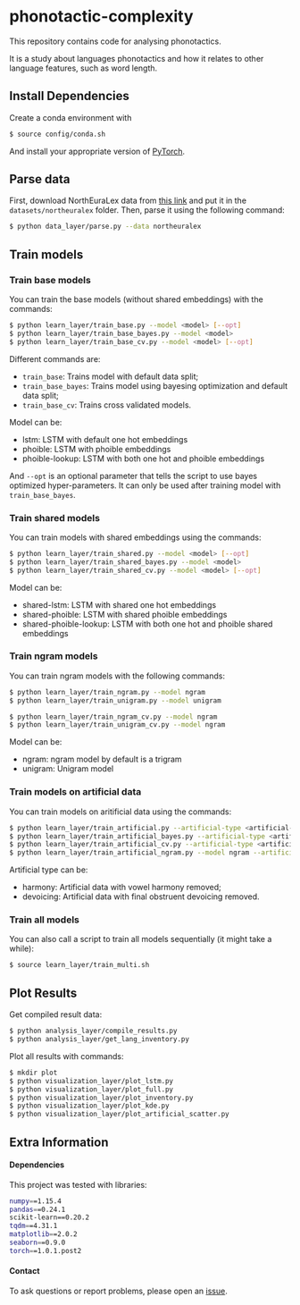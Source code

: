 # phonotactic-complexity

This repository contains code for analysing phonotactics.

It is a study about languages phonotactics and how it relates to other language features, such as word length.

## Install Dependencies

Create a conda environment with
```bash
$ source config/conda.sh
```
And install your appropriate version of [PyTorch](https://pytorch.org/get-started/locally/).

## Parse data

First, download NorthEuraLex data from [this link](http://www.northeuralex.org/) and put it in the `datasets/northeuralex` folder.
Then, parse it using the following command:

```bash
$ python data_layer/parse.py --data northeuralex
```

## Train models

### Train base models

You can train the base models (without shared embeddings) with the commands:

```bash
$ python learn_layer/train_base.py --model <model> [--opt]
$ python learn_layer/train_base_bayes.py --model <model>
$ python learn_layer/train_base_cv.py --model <model> [--opt]
```

Different commands are:
* `train_base`: Trains model with default data split;
* `train_base_bayes`: Trains model using bayesing optimization and default data split;
* `train_base_cv`: Trains cross validated models.

Model can be:
* lstm: LSTM with default one hot embeddings
* phoible: LSTM with phoible embeddings
* phoible-lookup: LSTM with both one hot and phoible embeddings


And `--opt` is an optional parameter that tells the script to use bayes optimized hyper-parameters. It can only be used after training model with `train_base_bayes`.

### Train shared models

You can train models with shared embeddings using the commands:
```bash
$ python learn_layer/train_shared.py --model <model> [--opt]
$ python learn_layer/train_shared_bayes.py --model <model>
$ python learn_layer/train_shared_cv.py --model <model> [--opt]
```

Model can be:
* shared-lstm: LSTM with shared one hot embeddings
* shared-phoible: LSTM with shared phoible embeddings
* shared-phoible-lookup: LSTM with both one hot and phoible shared embeddings


### Train ngram models

You can train ngram models with the following commands:
```bash
$ python learn_layer/train_ngram.py --model ngram
$ python learn_layer/train_unigram.py --model unigram

$ python learn_layer/train_ngram_cv.py --model ngram
$ python learn_layer/train_unigram_cv.py --model ngram
```

Model can be:
* ngram: ngram model by default is a trigram
* unigram: Unigram model


### Train models on artificial data

You can train models on aritificial data using the commands:
```bash
$ python learn_layer/train_artificial.py --artificial-type <artificial-type>
$ python learn_layer/train_artificial_bayes.py --artificial-type <artificial-type>
$ python learn_layer/train_artificial_cv.py --artificial-type <artificial-type>
$ python learn_layer/train_artificial_ngram.py --model ngram --artificial-type <artificial-type>
```

Artificial type can be:
* harmony: Artificial data with vowel harmony removed;
* devoicing: Artificial data with final obstruent devoicing removed.


### Train all models

You can also call a script to train all models sequentially (it might take a while):

```bash
$ source learn_layer/train_multi.sh
```

## Plot Results

Get compiled result data:

```bash
$ python analysis_layer/compile_results.py
$ python analysis_layer/get_lang_inventory.py
```

Plot all results with commands:
```bash
$ mkdir plot
$ python visualization_layer/plot_lstm.py
$ python visualization_layer/plot_full.py
$ python visualization_layer/plot_inventory.py
$ python visualization_layer/plot_kde.py
$ python visualization_layer/plot_artificial_scatter.py
```

## Extra Information

#### Dependencies

This project was tested with libraries:
```bash
numpy==1.15.4
pandas==0.24.1
scikit-learn==0.20.2
tqdm==4.31.1
matplotlib==2.0.2
seaborn==0.9.0
torch==1.0.1.post2
```

#### Contact

To ask questions or report problems, please open an [issue](https://github.com/tpimentelms/phonotactic-complexity/issues).
